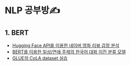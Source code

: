# NLP 공부방✍️

## 1. BERT
* [Hugging Face API를 이용한 네이버 영화 리뷰 감정 분석](https://github.com/thispath98/NLP/blob/main/BERT/BERT_NSMC.ipynb)
* [BERT를 이용한 일상/연애 주제의 한국어 대화 이진 분류 모델](https://github.com/thispath98/NLP/blob/main/BERT/BERT_Korean_daily_date_texts_binary_classification.ipynb)
* [GLUE의 CoLA dataset 실습](https://github.com/thispath98/NLP/blob/main/BERT/BERT_CoLA_of_GLUE.ipynb)